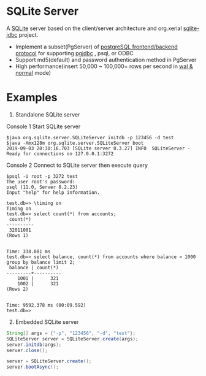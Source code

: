 # SQLite Server
A [SQLite](https://www.sqlite.org/index.html) server based on the client/server architecture and org.xerial [sqlite-jdbc](https://github.com/xerial/sqlite-jdbc) project.
+ Implement a subset(PgServer) of [postgreSQL frontend/backend protocol](https://www.postgresql.org/docs/8.2/protocol.html) for supporting [pgjdbc](https://github.com/pgjdbc/pgjdbc) , psql, or ODBC
+ Support md5(default) and password authentication method in PgServer
+ High performance(insert 50,000 ~ 100,000+ rows per second in [wal & normal](https://www.sqlite.org/pragma.html#pragma_journal_mode) mode)

# Examples
1. Standalone SQLite server

Console 1 Start SQLite server
```shell
$java org.sqlite.server.SQLiteServer initdb -p 123456 -d test
$java -Xmx128m org.sqlite.server.SQLiteServer boot
2019-09-03 20:30:16.703 [SQLite server 0.3.27] INFO  SQLiteServer - Ready for connections on 127.0.0.1:3272
```
Console 2 Connect to SQLite server then execute query
```shell
$psql -U root -p 3272 test
The user root's password:
psql (11.0, Server 8.2.23)
Input "help" for help information.

test.db=> \timing on
Timing on
test.db=> select count(*) from accounts;
 count(*)
----------
 32011001
(Rows 1)


Time: 338.081 ms
test.db=> select balance, count(*) from accounts where balance > 1000 group by balance limit 2;
 balance | count(*)
---------+----------
    1001 |      321
    1002 |      321
(Rows 2)


Time: 9592.378 ms (00:09.592)
test.db=>
```

2. Embedded SQLite server
```java
String[] args = {"-p", "123456", "-d", "test"};
SQLiteServer server = SQLiteServer.create(args);
server.initdb(args);
server.close();

server = SQLiteServer.create();
server.bootAsync();
```
